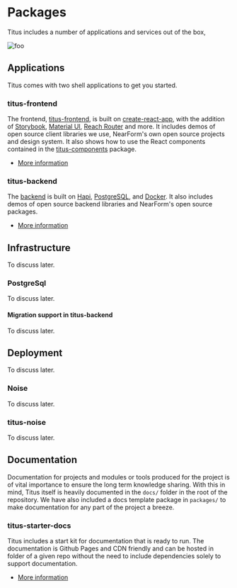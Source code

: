 # Packages
Titus includes a number of applications and services out of the box,

![foo](../img/diagram-a.svg)

## Applications
Titus comes with two shell applications to get you started.

### titus-frontend
The frontend, [titus-frontend](), is built on [create-react-app](), with the addition of [Storybook](), [Material UI](), [Reach Router]() and more. It includes demos of open source client libraries we use, NearForm's own open source projects and design system. It also shows how to use the React components contained in the [titus-components]() package.

- [More information](packages/titus-frontend/README.md)

### titus-backend
The [backend](/kitchen-sink-backend) is built on [Hapi](), [PostgreSQL](), and [Docker](). It also includes demos of open source backend libraries and NearForm's open source packages.

- [More information](titus-backend)

## Infrastructure
To discuss later.

### PostgreSql
To discuss later.

#### Migration support in titus-backend
To discuss later.

## Deployment
To discuss later.

### Noise
To discuss later.

### titus-noise
To discuss later.

## Documentation
Documentation for projects and modules or tools produced for the project is of vital importance to ensure the long term knowledge sharing. With this in mind, Titus itself is heavily documented in the `docs/` folder in the root of the repository. We have also included a docs template package in `packages/` to make documentation for any part of the project a breeze.

### titus-starter-docs
Titus includes a start kit for documentation that is ready to run. The documentation is Github Pages and CDN friendly and can be hosted in folder of a given repo without the need to include dependencies solely to support documentation.

- [More information](starter-docs)
